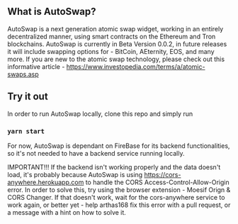 ## What is AutoSwap?

AutoSwap is a next generation atomic swap widget, working in an entirely decentralized manner, using smart contracts on the Ethereum and Tron blockchains. AutoSwap is currently in Beta Version 0.0.2, in future releases it will include swapping options for - BitCoin, AEternity, EOS, and many more. If you are new to the atomic swap technology, please check out this informative article - https://www.investopedia.com/terms/a/atomic-swaps.asp 

## Try it out

In order to run AutoSwap locally, clone this repo and simply run

### `yarn start`

For now, AutoSwap is dependant on FireBase for its backend functionalities, so it's not needed to have a backend service running locally.

IMPORTANT!!! If the backend isn't working properly and the data doesn't load, it's probably because AutoSwap is using https://cors-anywhere.herokuapp.com to handle the CORS Access-Control-Allow-Origin error. In order to solve this, try using the browser extension - Moesif Orign & CORS Changer. If that doesn't work, wait for the cors-anywhere service to work again, or better yet - help arthas168 fix this error with a pull request, or a message with a hint on how to solve it.
